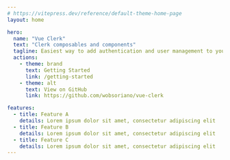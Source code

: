 ```yaml
---
# https://vitepress.dev/reference/default-theme-home-page
layout: home

hero:
  name: "Vue Clerk"
  text: "Clerk composables and components"
  tagline: Easiest way to add authentication and user management to your Vue application
  actions:
    - theme: brand
      text: Getting Started
      link: /getting-started
    - theme: alt
      text: View on GitHub
      link: https://github.com/wobsoriano/vue-clerk

features:
  - title: Feature A
    details: Lorem ipsum dolor sit amet, consectetur adipiscing elit
  - title: Feature B
    details: Lorem ipsum dolor sit amet, consectetur adipiscing elit
  - title: Feature C
    details: Lorem ipsum dolor sit amet, consectetur adipiscing elit
---
```


